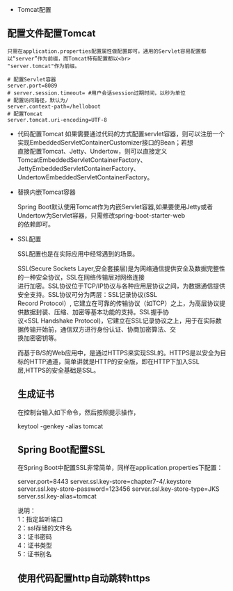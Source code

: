 * Tomcat配置

配置文件配置Tomcat
----------------
    只需在application.properties配置属性做配置即可。通用的Servlet容易配置都以“server”作为前缀，而Tomcat特有配置都以<br>
    "server.tomcat"作为前缀。
    
    # 配置Servlet容器
    server.port=8089
    # server.session.timeout= #用户会话session过期时间，以秒为单位
    # 配置访问路径，默认为/
    server.context-path=/helloboot
    # 配置Tomcat
    server.tomcat.uri-encoding=UTF-8
   
* 代码配置Tomcat
    如果需要通过代码的方式配置servlet容器，则可以注册一个实现EmbeddedServletContainerCustomizer接口的Bean；若想<br>
    直接配置Tomcat、Jetty、Undertow，则可以直接定义TomcatEmbeddedServletContainerFactory、<br>
    JettyEmbeddedServletContainerFactory、UndertowEmbeddedServletContainerFactory。
    
* 替换内嵌Tomcat容器
    
    Spring Boot默认使用Tomcat作为内嵌Servlet容器,如果要使用Jetty或者Undertow为Servlet容器，只需修改spring-boot-starter-web<br>
    的依赖即可。

* SSL配置
    
    SSL配置也是在实际应用中经常遇到的场景。
    
    SSL(Secure Sockets Layer,安全套接层)是为网络通信提供安全及数据完整性的一种安全协议，SSL在网络传输层对网络连接<br>
    进行加密。SSL协议位于TCP/IP协议与各种应用层协议之间，为数据通信提供安全支持。SSL协议可分为两层：SSL记录协议(SSL <br>
    Record Protocol）, 它建立在可靠的传输协议（如TCP）之上，为高层协议提供数据封装、压缩、加密等基本功能的支持。SSL握手协<br>
    议<SSL Handshake Protocol)，它建立在SSL记录协议之上，用于在实际数据传输开始前，通信双方进行身份认证、协商加密算法、交<br>
    换加密密钥等。
           
    而基于B/S的Web应用中，是通过HTTPS来实现SSL的。HTTPS是以安全为目标的HTTP通道，简单讲就是HTTP的安全版，即在HTTP下加入SSL<br>
    层,HTTPS的安全基础是SSL。    
    
    生成证书
    -------
    在控制台输入如下命令，然后按照提示操作，
    
    keytool -genkey -alias tomcat <br>
    
    
   Spring Boot配置SSL
   -----------------    
    在Spring Boot中配置SSL非常简单，同样在application.properties下配置：<br>
    
    server.port=8443
    server.ssl.key-store=chapter7-4/.keystore
    server.ssl.key-store-password=123456
    server.ssl.key-store-type=JKS
    server.ssl.key-alias=tomcat <br>
    
   说明： <br>
    1：指定监听端口 <br>
    2：ssl存储的文件名 <br>
    3：证书密码 <br>
    4：证书类型 <br>
    5：证书别名 <br>
    
   使用代码配置http自动跳转https
   ---------------------------
   
   